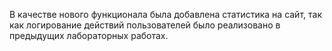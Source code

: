 В качестве нового функционала была добавлена статистика на сайт, так как логирование действий пользователей было реализовано в предыдущих лабораторных работах.

